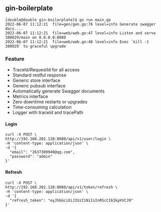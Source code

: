 ## gin-boilerplate

```shell
[double@double gin-boilerplate]$ go run main.go 
2022-06-07 11:12:21  file=gen/gen.go:76 level=info Generate swagger docs....
2022-06-07 11:12:21  file=web/web.go:47 level=info Listen and serve 380029/main on 0.0.0.0:8080
2022-06-07 11:12:21  file=web/web.go:48 level=info Exec `kill -1 380029` to graceful upgrade
```
### Feature

- TraceId/RequestId for all access
- Standard restful response
- Generic store interface
- Generic pubsub interface
- Automatically generate Swagger documents
- Metrics interface
- Zero downtime restarts or upgrades
- Time-consuming calculation
- Logger with traceId and tracePath

#### Login

```shell
curl -X POST \
http://192.168.202.128:8080/api/v1/user/login \
-H 'content-type: application/json' \
-d '{
  "email": "2637309949@qq.com",
  "password": "admin"
}'
```

#### Refresh

```shell
curl -X POST \
http://192.168.202.128:8080/api/v1/token/refresh \
-H 'content-type: application/json' \
-d '{
  "refresh_token": "eyJhbGciOiJIUzI1NiIsInR5cCI6IkpXVCJ9"
}'
```
